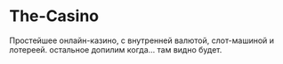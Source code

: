 # The-Casino
Простейшее онлайн-казино, с внутренней валютой, слот-машиной и лотереей. остальное допилим когда... там видно будет.
